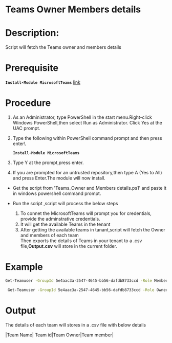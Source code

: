 # Teams Owner Members details

# Description:
Script will fetch the Teams owner and members details

# Prerequisite
   **`Install-Module MicrosoftTeams`** [link](https://www.powershellgallery.com/packages/MicrosoftTeams/1.0.6)

# Procedure

1. As an Administrator, type PowerShell in the start menu.Right-click Windows PowerShell,then select Run as Administrator.
Click Yes at the UAC prompt.

2. Type the following within PowerShell command prompt and then press enter\

    **`Install-Module MicrosoftTeams`** 
    
3. Type Y at the prompt,press enter.

4. If you are prompted for an untrusted repository,then type A (Yes to All) and press Enter.The module will now install.

- Get the script from 'Teams_Owner and Members details.ps1' and paste it in windows powershell command prompt.
- Run the script ,script will process the below steps

  1. To connet the MicrosoftTeams will prompt you for credentials, provide the adminstrative credentials.
  2. It will get the available Teams in the tenant
  3. After getting the available teams in tanant,script will fetch the Owner and members of each team\
 Then exports the details of Teams in your tenant to a .csv file,**Output.csv** will store in the current folder.
# Example 
 ```bash
 Get-Teamuser -GroupId 5e4aac3a-2547-4645-bb56-dafdb8733ccd -Role Member
 ```
```bash
 Get-Teamuser -GroupId 5e4aac3a-2547-4645-bb56-dafdb8733ccd -Role Owner 
 ```
# Output
 The details of each team will stores in a .csv file with below details 
 
 |Team Name| Team id|Team Owner|Team member|

